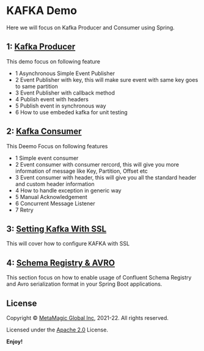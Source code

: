 # KAFKA Demo 
 
Here we will focus on Kafka Producer and Consumer using Spring.

## 1: [Kafka Producer](https://github.com/MetaArivu/spring-kaka-examples/tree/main/spring-kafka-producer)
This demo focus on following feature
- 1 Asynchronous Simple Event Publisher
- 2 Event Publisher with key, this will  make sure event with same key goes to same partition
- 3 Event Publisher with callback method
- 4 Publish event with headers
- 5 Publish event in synchronous way
- 6 How to use embeded kafka for unit testing

## 2: [Kafka Consumer](https://github.com/MetaArivu/spring-kaka-examples/tree/main/spring-kafka-consumer)
This Deemo Focus on following features
- 1 Simple event consumer
- 2 Event consumer with consumer rercord, this will give you more information of message like Key, Partition, Offset etc
- 3 Event consumer with header, this will give you all the standard header and custom header information
- 4 How to handle exception in generic way
- 5 Manual Acknowledgement 
- 6 Concurrent Message Listener
- 7 Retry

## 3: [Setting Kafka With SSL](https://github.com/MetaArivu/spring-kaka-examples/tree/main/kafka_ssl_setup) 
This will cover how to configure KAFKA with SSL

## 4: [Schema Registry & AVRO](https://github.com/MetaArivu/spring-kaka-examples/tree/main/schema-registry-with-avro)
This section focus on how to enable usage of Confluent Schema Registry and Avro serialization format in your Spring Boot applications.


## License

Copyright © [MetaMagic Global Inc](http://www.metamagicglobal.com/), 2021-22.  All rights reserved.

Licensed under the [Apache 2.0](http://www.amexio.org/metamagic-showcase/license.html)  License.

**Enjoy!**
